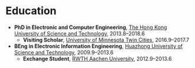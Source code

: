 # Education

- **PhD in Electronic and Computer Engineering**, [The Hong Kong University of Science and Technology](https://hkust.edu.hk/), 2013.8–2018.6
  - **Visiting Scholar**, [University of Minnesota Twin Cities](https://twin-cities.umn.edu/), 2016.9–2017.7
- **BEng in Electronic Information Engineering**, [Huazhong University of Science and Technology](http://english.hust.edu.cn/), 2009.9–2013.6
  - **Exchange Student**, [RWTH Aachen University](https://www.rwth-aachen.de/go/id/a/?lidx=1), 2012.9–2013.6
